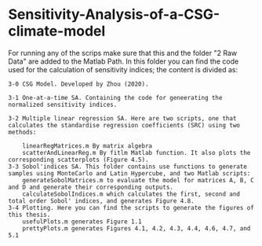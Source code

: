 # Sensitivity-Analysis-of-a-CSG-climate-model

For running any of the scrips make sure that this and the folder "2 Raw Data" are added to the Matlab Path. In this folder you can find the code used for the calculation of sensitivity indices; the content is divided as:

	3-0 CSG Model. Developed by Zhou (2020). 

	3-1 One-at-a-time SA. Containing the code for geneerating the normalized sensitivity indices. 
	
	3-2 Multiple linear regression SA. Here are two scripts, one that calculates the standardise regression coefficients (SRC) using two methods:
	
		linearRegMatrices.m By matrix algebra
		scatterAndLinearReg.m By fitlm Matlab function. It also plots the corresponding scatterplots (Figure 4.5). 
	3-3 Sobol'indices SA. This folder contains use functions to generate samples using MonteCarlo and Latin Hypercube, and two Matlab scripts:
		generateSobolMatrices.m to evaluate the model for matrices A, B, C and D and generate their corresponding outputs. 
		calculateSobolIndices.m which calculates the first, second and total order Sobol' indices, and generates Figure 4.8.
	3-4 Plotting. Here you can find the scripts to generate the figures of this thesis. 
		usefulPlots.m generates Figure 1.1
		prettyPlots.m generates Figures 4.1, 4.2, 4.3, 4.4, 4.6, 4.7, and 5.1 

